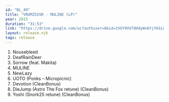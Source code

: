 ```yaml
---
id: "BL_49"
title: "VRUMZSSSR - MULINE (LP)"
year: 2015
duration: "31:53"
link: "https://drive.google.com/uc?authuser=0&id=1VGY9VU7dHdyWx6YjY61LQ1jfmqELYUZz&export=download"
layout: release.njk
tags: release
---
```


01. Nousebleed
02. DeafRainDeer
03. Sorrow (feat. Makita)
04. MULINE
05. NewLazy
06. UOTO (Ponks – Micropicnic)
07. Devotion (CleanBonus)
08. DieJump (Astro The Fox retune) (CleanBonus)
09. Yoshi (Snork25 retune) (CleanBonus)